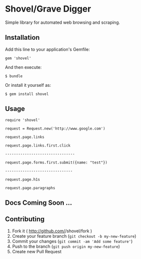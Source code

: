 # Shovel/Grave Digger

  Simple library for automated web browsing and scraping.

## Installation

Add this line to your application's Gemfile:

    gem 'shovel'

And then execute:

    $ bundle

Or install it yourself as:

    $ gem install shovel

## Usage
    
    require 'shovel'

    request = Request.new('http://www.google.com')

    request.page.links

    request.page.links.first.click

    --------------------------------

    request.page.forms.first.submit({name: "test"})

    -------------------------------

    request.page.h1s

    request.page.paragraphs


##  Docs Coming Soon ...

## Contributing

1. Fork it ( http://github.com/<my-github-username>/shovel/fork )
2. Create your feature branch (`git checkout -b my-new-feature`)
3. Commit your changes (`git commit -am 'Add some feature'`)
4. Push to the branch (`git push origin my-new-feature`)
5. Create new Pull Request
